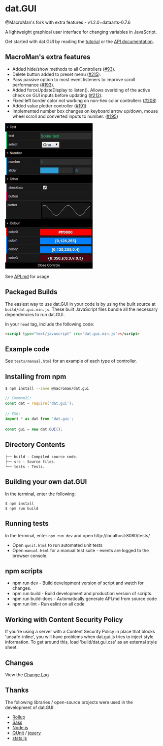 # dat.GUI
@MacroMan's fork with extra features - v1.2.0+dataarts-0.7.6

A lightweight graphical user interface for changing variables in JavaScript.

Get started with dat.GUI by reading the [tutorial](http://workshop.chromeexperiments.com/examples/gui)
or the [API documentation](API.md).


## MacroMan's extra features
* Added hide/show methods to all Controllers ([#93](https://github.com/dataarts/dat.gui/issues/93)).
* Delete button added to preset menu ([#215](https://github.com/dataarts/dat.gui/issues/215)).
* Pass passive option to most event listeners to improve scroll performance ([#193](https://github.com/dataarts/dat.gui/issues/193)).
* Added forceUpdateDisplay to listen(). Allows overiding of the active check on GUI inputs before updating ([#212](https://github.com/dataarts/dat.gui/issues/212)).
* Fixed left border color not working on non-hex color controllers ([#208](https://github.com/dataarts/dat.gui/issues/208))
* Added value plotter controller ([#191](https://github.com/dataarts/dat.gui/issues/191))
* Implemented number box changes on keyboard arrow up/down, mouse wheel scroll and converted inputs to number. ([#195](https://github.com/dataarts/dat.gui/issues/195))

![dat.gui preview of all inputs](dat_panel.gif)

See [API.md](API.md) for usage


## Packaged Builds
The easiest way to use dat.GUI in your code is by using the built source at `build/dat.gui.min.js`. These built JavaScript files bundle all the necessary dependencies to run dat.GUI.

In your `head` tag, include the following code:
```html
<script type="text/javascript" src="dat.gui.min.js"></script>
```

## Example code
See `tests/manual.html` for an example of each type of controller.

## Installing from npm

```bash
$ npm install --save @macroman/dat.gui
```

```js
// CommonJS:
const dat = require('dat.gui');

// ES6:
import * as dat from 'dat.gui';

const gui = new dat.GUI();
```

## Directory Contents

```
├── build - Compiled source code.
├── src - Source files.
└── tests - Tests.
```

## Building your own dat.GUI

In the terminal, enter the following:

```
$ npm install
$ npm run build
```

## Running tests

In the terminal, enter `npm run dev` and open http://localhost:8080/tests/

* Open `qunit.html` to run automated unit tests
* Open `manual.html` for a manual test suite - events are logged to the browser console.


## npm scripts

* npm run dev - Build development version of script and watch for changes.
* npm run build - Build development and production version of scripts.
* npm run build-docs - Automatically generate API.md from source code
* npm run lint - Run eslint on all code


## Working with Content Security Policy
If you're using a server with a Content Security Policy in place that blocks 'unsafe-inline', you will have problems when dat.gui.js tries to inject style information. To get around this, load 'build/dat.gui.css' as an external style sheet.

## Changes
View the [Change Log](CHANGELOG.md)

## Thanks
The following libraries / open-source projects were used in the development of dat.GUI:
 * [Rollup](https://rollupjs.org)
 * [Sass](http://sass-lang.com/)
 * [Node.js](http://nodejs.org/)
 * [QUnit](https://github.com/jquery/qunit) / [jquery](http://jquery.com/)
 * [stats.js](http://mrdoob.github.io/stats.js/)
